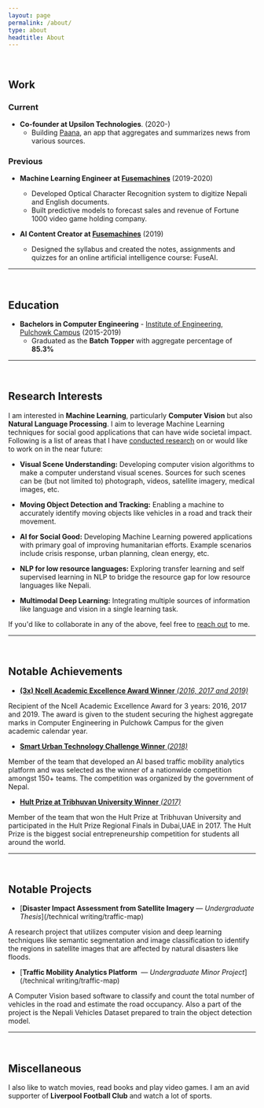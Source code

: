 ```yaml
---
layout: page
permalink: /about/
type: about
headtitle: About
---
```


<br />

## Work

### Current

- **Co-founder at Upsilon Technologies**. (2020-)
  - Building [Paana](https://www.paana.news/), an app that aggregates and summarizes news from various sources.

### Previous

- **Machine Learning Engineer at [Fusemachines](https://fusemachines.com/)** (2019-2020)
  - Developed Optical Character Recognition system to digitize Nepali and English documents.
  - Built predictive models to forecast sales and revenue of Fortune 1000 video game holding company.

- **AI Content Creator at [Fusemachines](https://fusemachines.com/)** (2019)
  - Designed the syllabus and created the notes, assignments and quizzes for an online artificial intelligence course: FuseAI.

---
<br />

## Education

- **Bachelors in Computer Engineering** - [Institute of Engineering, Pulchowk Campus](https://pcampus.edu.np/) (2015-2019)
  - Graduated as the **Batch Topper** with aggregate percentage of **85.3%**



---
<br />

## Research Interests

I am interested in **Machine Learning**, particularly **Computer Vision** but also **Natural Language Processing**. I aim to leverage Machine Learning techniques for social good applications that can have wide societal impact. Following is a list of areas that I have [conducted research](/publications.md) on or would like to work on in the near future:

- **Visual Scene Understanding:** Developing computer vision algorithms to make a computer understand visual scenes. Sources for such scenes can be (but not limited to) photograph, videos, satellite imagery, medical images, etc.  

- **Moving Object Detection and Tracking:** Enabling a machine to accurately identify moving objects like vehicles in a road and track their movement.

- **AI for Social Good:** Developing Machine Learning powered applications with primary goal of improving humanitarian efforts. Example scenarios include crisis response, urban planning, clean energy, etc. 

- **NLP for low resource languages:** Exploring transfer learning and self supervised learning in NLP to bridge the resource gap for low resource languages like Nepali. 

- **Multimodal Deep Learning:** Integrating multiple sources of information like language and vision in a single learning task.

If you'd like to collaborate in any of the above, feel free to [reach out](/contact.md) to me.

---
<br />

## Notable Achievements

- [**(3x) Ncell Academic Excellence Award Winner** *(2016, 2017 and 2019)*](/achievements/ncell_awards)

Recipient of the Ncell Academic Excellence Award for 3 years: 2016, 2017 and 2019. The award is given to the student securing the highest aggregate marks in Computer Engineering in Pulchowk Campus for the given academic calendar year.

- [**Smart Urban Technology Challenge Winner** *(2018)*](/achievements/smart_urban)

Member of the team that developed an AI based traffic mobility analytics platform and was selected as the winner of a nationwide competition amongst 150+ teams. The competition was organized by the government of Nepal.

- [**Hult Prize at Tribhuvan University Winner** *(2017)*](/achievements/hult_prize)

Member of the team that won the Hult Prize at Tribhuvan University and participated in the Hult Prize Regional Finals in Dubai,UAE in 2017. The Hult Prize is the biggest social entrepreneurship competition for students all around the world.

---
<br />

## Notable Projects

- [**Disaster Impact Assessment from Satellite Imagery** — *Undergraduate Thesis*](/technical writing/traffic-map)

A research project that utilizes computer vision and deep learning techniques like semantic segmentation and image classification to identify the regions in satellite images that are affected by natural disasters like floods.

- [**Traffic Mobility Analytics Platform** ​ — ​ *Undergraduate Minor Project*](/technical writing/traffic-map)

A Computer Vision based software to classify and count the total number of vehicles in the road and estimate the road occupancy. Also a part of the project is the Nepali Vehicles Dataset prepared to train the object detection model.

---
<br />

## Miscellaneous

I also like to watch movies, read books and play video games. I am an avid supporter of **Liverpool Football Club** and watch a lot of sports.